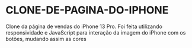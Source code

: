 # CLONE-DE-PAGINA-DO-IPHONE
Clone da página de vendas do iPhone 13 Pro. Foi feita utilizando responsividade e JavaScript para interação da imagem do iPhone com os botões, mudando assim as cores
